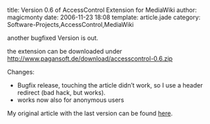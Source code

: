 title: Version 0.6 of AccessControl Extension for MediaWiki
author: magicmonty
date: 2006-11-23 18:08
template: article.jade
category: Software-Projects,AccessControl,MediaWiki

another bugfixed Version is out.

the extension can be downloaded under http://www.pagansoft.de/download/accesscontrol-0.6.zip

<span class="more"></span>

Changes:

* Bugfix release, touching the article didn’t work, so I use a header redirect (bad hack, but works).
* works now also for anonymous users

My original article with the last version can be found [here](http://blog.pagansoft.de/articles/seitenbasierte-gruppen-zugriffskontrolle-fuer-mediawiki).